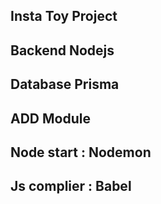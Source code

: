 ## Insta Toy Project

## Backend Nodejs
## Database Prisma


## ADD  Module
## Node start : Nodemon
## Js complier : Babel
